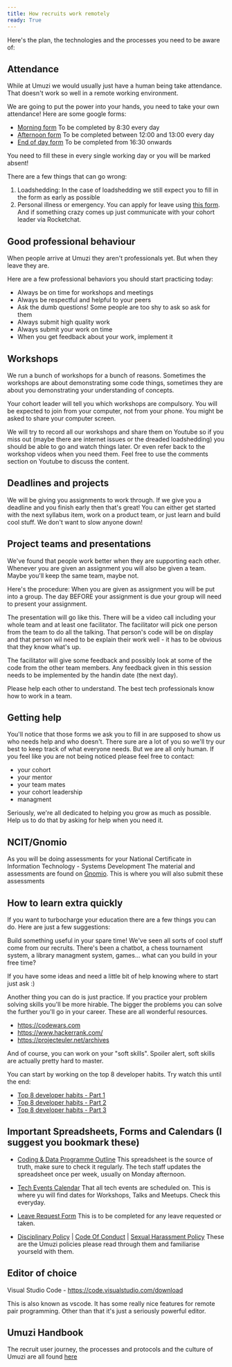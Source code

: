```yaml
---
title: How recruits work remotely
ready: True
---
```


Here's the plan, the technologies and the processes you need to be aware of:

## Attendance

While at Umuzi we would usually just have a human being take attendance. That doesn't work so well in a remote working environment.

We are going to put the power into your hands, you need to take your own attendance! Here are some google forms:

- [Morning form](https://forms.gle/E2W9cC5cpHQdu1EL7) To be completed by 8:30 every day
- [Afternoon form](https://forms.gle/68E7WMeWtMz4ryQSA) To be completed between 12:00 and 13:00 every day
- [End of day form](https://forms.gle/cmUR2DiTgZRisDad8) To be completed from 16:30 onwards

You need to fill these in every single working day or you will be marked absent!

There are a few things that can go wrong:

1. Loadshedding: In the case of loadshedding we still expect you to fill in the form as early as possible
2. Personal illness or emergency. You can apply for leave using [this form](https://docs.google.com/forms/d/e/1FAIpQLSdRy444hA3WR4Vul4nTXOuC0x9ZuA3TFBaB8aA-PPMDCeQN8g/viewform). And if something crazy comes up just communicate with your cohort leader via Rocketchat.

## Good professional behaviour

When people arrive at Umuzi they aren't professionals yet. But when they leave they are.

Here are a few professional behaviors you should start practicing today:

- Always be on time for workshops and meetings
- Always be respectful and helpful to your peers
- Ask the dumb questions! Some people are too shy to ask so ask for them
- Always submit high quality work
- Always submit your work on time
- When you get feedback about your work, implement it

## Workshops

We run a bunch of workshops for a bunch of reasons. Sometimes the workshops are about demonstrating some code things, sometimes they are about you demonstrating your understanding of concepts.

Your cohort leader will tell you which workshops are compulsory. You will be expected to join from your computer, not from your phone. You might be asked to share your computer screen.

We will try to record all our workshops and share them on Youtube so if you miss out (maybe there are internet issues or the dreaded loadshedding) you should be able to go and watch things later. Or even refer back to the workshop videos when you need them. Feel free to use the comments section on Youtube to discuss the content.

## Deadlines and projects

We will be giving you assignments to work through. If we give you a deadline and you finish early then that's great! You can either get started with the next syllabus item, work on a product team, or just learn and build cool stuff. We don't want to slow anyone down!

## Project teams and presentations

We've found that people work better when they are supporting each other. Whenever you are given an assignment you will also be given a team. Maybe you'll keep the same team, maybe not.

Here's the procedure:
When you are given as assignment you will be put into a group. The day BEFORE your assignment is due your group will need to present your assignment.

The presentation will go like this. There will be a video call including your whole team and at least one facilitator. The facilitator will pick one person from the team to do all the talking. That person's code will be on display and that person wil need to be explain their work well - it has to be obvious that they know what's up.

The facilitator will give some feedback and possibly look at some of the code from the other team members. Any feedback given in this session needs to be implemented by the handin date (the next day).

Please help each other to understand. The best tech professionals know how to work in a team.

## Getting help

You'll notice that those forms we ask you to fill in are supposed to show us who needs help and who doesn't. There sure are a lot of you so we'll try our best to keep track of what everyone needs. But we are all only human. If you feel like you are not being noticed please feel free to contact:

- your cohort
- your mentor
- your team mates
- your cohort leadership
- managment

Seriously, we're all dedicated to helping you grow as much as possible. Help us to do that by asking for help when you need it.

## NCIT/Gnomio

As you will be doing assessments for your National Certificate in Information Technology - Systems Development
The material and assessments are found on [Gnomio](http://umuzi.gnomio.com/). This is where you will also submit these assessments

## How to learn extra quickly

If you want to turbocharge your education there are a few things you can do. Here are just a few suggestions:

Build something useful in your spare time! We've seen all sorts of cool stuff come from our recruits. There's been a chatbot, a chess tournament system, a library managment system, games... what can you build in your free time?

If you have some ideas and need a little bit of help knowing where to start just ask :)

Another thing you can do is just practice. If you practice your problem solving skills you'll be more hirable. The bigger the problems you can solve the further you'll go in your career. These are all wonderful resources.

- https://codewars.com
- https://www.hackerrank.com/
- https://projecteuler.net/archives

And of course, you can work on your "soft skills". Spoiler alert, soft skills are actually pretty hard to master.

You can start by working on the top 8 developer habits. Try watch this until the end:

- [Top 8 developer habits - Part 1](https://www.youtube.com/watch?v=DwQ7psiU23I)
- [Top 8 developer habits - Part 2](https://www.youtube.com/watch?v=mZNXkQxu9Rw)
- [Top 8 developer habits - Part 3](https://www.youtube.com/watch?v=RleN-6uMF04)

## Important Spreadsheets, Forms and Calendars (I suggest you bookmark these)

- [Coding & Data Programme Outline](https://docs.google.com/spreadsheets/d/14SsiRw8sit3-IvzpntINicIWd4MG1CDOxbv14Ypsmpw)
  This spreadsheet is the source of truth, make sure to check it regularly. The tech staff updates the spreadsheet once per week, usually on Monday afternoon.

- [Tech Events Calendar](https://calendar.google.com/calendar/b/3?cid=dW11emkub3JnXzF1dGs1OWJuc2RqMDNpZDI3ZzlzZGJmb2EwQGdyb3VwLmNhbGVuZGFyLmdvb2dsZS5jb20)
  That all tech events are scheduled on. This is where yu will find dates for Workshops, Talks and Meetups. Check this everyday.

- [Leave Request Form](https://docs.google.com/forms/d/e/1FAIpQLSdRy444hA3WR4Vul4nTXOuC0x9ZuA3TFBaB8aA-PPMDCeQN8g/viewform?usp=sf_link) This is to be completed for any leave requested or taken.

- [Disciplinary Policy](https://umuzi.gnomio.com/pluginfile.php/2134/mod_resource/content/1/Umuzi_Disciplinary%20Procedure.pdf) | [Code Of Conduct](https://umuzi.gnomio.com/pluginfile.php/2176/mod_resource/content/1/Umuzi%20Code%20of%20Conduct_December%202018.pdf) | [Sexual Harassment Policy](https://umuzi.gnomio.com/pluginfile.php/2304/mod_resource/content/1/Sexual%20Harassment%20Policy.pdf) These are the Umuzi policies please read through them and familiarise yourseld with them.

## Editor of choice

Visual Studio Code - https://code.visualstudio.com/download

This is also known as vscode. It has some really nice features for remote pair programming. Other than that it's just a seriously powerful editor.

## Umuzi Handbook

The recruit user journey, the processes and protocols and the culture of Umuzi are all found [here](https://docs.google.com/document/d/1aal5u4dUAU1WvAWEWeW4uYVu8c4Q2JbwZuFcJqG2kbQ/edit#heading=h.qudvz63naw4s)
